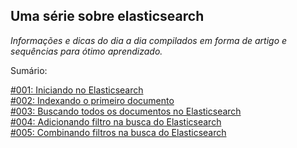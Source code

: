 ## Uma série sobre elasticsearch

*Informações e dicas do dia a dia compilados em forma de artigo e sequências para ótimo aprendizado.*

Sumário:

[#001: Iniciando no Elasticsearch](https://github.com/brunoflegler/elasticsearch-course/blob/master/001/readme.md)\
[#002: Indexando o primeiro documento](https://github.com/brunoflegler/elasticsearch-course/blob/master/002/readme.md)\
[#003: Buscando todos os documentos no Elasticsearch](https://github.com/brunoflegler/elasticsearch-course/blob/master/003/readme.md)\
[#004: Adicionando filtro na busca do Elasticsearch](https://github.com/brunoflegler/elasticsearch-course/blob/master/004/readme.md)\
[#005: Combinando filtros na busca do Elasticsearch](https://github.com/brunoflegler/elasticsearch-course/blob/master/005/readme.md)

